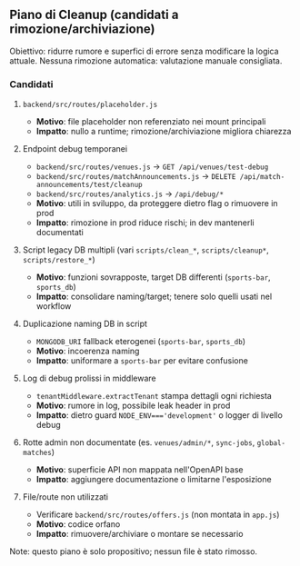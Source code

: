 ## Piano di Cleanup (candidati a rimozione/archiviazione)

Obiettivo: ridurre rumore e superfici di errore senza modificare la logica attuale. Nessuna rimozione automatica: valutazione manuale consigliata.

### Candidati
1) `backend/src/routes/placeholder.js`
   - **Motivo**: file placeholder non referenziato nei mount principali
   - **Impatto**: nullo a runtime; rimozione/archiviazione migliora chiarezza

2) Endpoint debug temporanei
   - `backend/src/routes/venues.js` → `GET /api/venues/test-debug`
   - `backend/src/routes/matchAnnouncements.js` → `DELETE /api/match-announcements/test/cleanup`
   - `backend/src/routes/analytics.js` → `/api/debug/*`
   - **Motivo**: utili in sviluppo, da proteggere dietro flag o rimuovere in prod
   - **Impatto**: rimozione in prod riduce rischi; in dev mantenerli documentati

3) Script legacy DB multipli (vari `scripts/clean_*`, `scripts/cleanup*`, `scripts/restore_*`)
   - **Motivo**: funzioni sovrapposte, target DB differenti (`sports-bar`, `sports_db`)
   - **Impatto**: consolidare naming/target; tenere solo quelli usati nel workflow

4) Duplicazione naming DB in script
   - `MONGODB_URI` fallback eterogenei (`sports-bar`, `sports_db`)
   - **Motivo**: incoerenza naming
   - **Impatto**: uniformare a `sports-bar` per evitare confusione

5) Log di debug prolissi in middleware
   - `tenantMiddleware.extractTenant` stampa dettagli ogni richiesta
   - **Motivo**: rumore in log, possibile leak header in prod
   - **Impatto**: dietro guard `NODE_ENV==='development'` o logger di livello debug

6) Rotte admin non documentate (es. `venues/admin/*`, `sync-jobs`, `global-matches`)
   - **Motivo**: superficie API non mappata nell'OpenAPI base
   - **Impatto**: aggiungere documentazione o limitarne l'esposizione

7) File/route non utilizzati
   - Verificare `backend/src/routes/offers.js` (non montata in `app.js`)
   - **Motivo**: codice orfano
   - **Impatto**: rimuovere/archiviare o montare se necessario

Note: questo piano è solo propositivo; nessun file è stato rimosso.


